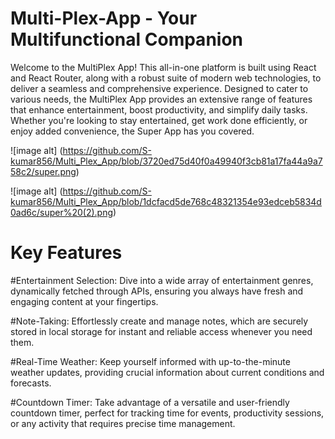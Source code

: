 # Multi-Plex-App - Your Multifunctional Companion

Welcome to the MultiPlex App! This all-in-one platform is built using React and React Router, along with a robust suite of modern web technologies, 
to deliver a seamless and comprehensive experience. Designed to cater to various needs, 
the MultiPlex App provides an extensive range of features that enhance entertainment, boost productivity, and simplify daily tasks. 
Whether you're looking to stay entertained, get work done efficiently, or enjoy added convenience, the Super App has you covered.

![image alt] (https://github.com/S-kumar856/Multi_Plex_App/blob/3720ed75d40f0a49940f3cb81a17fa44a9a758c2/super.png)

![image alt] (https://github.com/S-kumar856/Multi_Plex_App/blob/1dcfacd5de768c48321354e93edceb5834d0ad6c/super%20(2).png)

# Key Features

#Entertainment Selection: Dive into a wide array of entertainment genres, dynamically fetched through APIs, ensuring you always have fresh and engaging content at your fingertips.

#Note-Taking: Effortlessly create and manage notes, which are securely stored in local storage for instant and reliable access whenever you need them.

#Real-Time Weather: Keep yourself informed with up-to-the-minute weather updates, providing crucial information about current conditions and forecasts.

#Countdown Timer: Take advantage of a versatile and user-friendly countdown timer, perfect for tracking time for events, productivity sessions, or any activity that requires precise time management.
